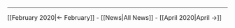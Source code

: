 <!-- LANG:EN, title="Mars 2020"-->

<hr>

[[February 2020|← February]] - [[News|All News]] - [[April 2020|April →]]